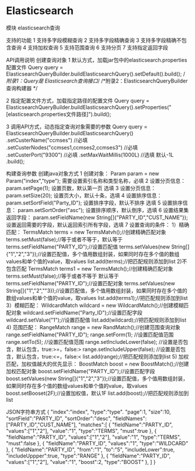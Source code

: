 # Elasticsearch
模块
elasticsearch查询

支持的功能
1 支持多字段模糊查询
2 支持多字段精确查询
3 支持多字段精确不包含查询
4 支持加权查询
5 支持范围查询
6 支持分页
7 支持指定返回字段

API调用说明
创建查询对象
1 默认方式，加载jar包中的elasticsearch.properties配置文件
Query query = ElasticsearchQueryBuilder.buildElasticsearchQuery().setDefault().build();
	/*附录1：Query是 Elasticsearch查询接口*/ 
	/*附录2：ElasticsearchQueryBuilder 查询构建器 */
	
2 指定配置文件方式，加载指定路径的配置文件
Query query = ElasticsearchQueryBuilder.buildElasticsearchQuery().setProperties("[elasticsearch.properties文件路径]").build();

3 调用API方式，动态指定查询对象需要的参数
Query query = ElasticsearchQueryBuilder.buildElasticsearchQuery()
	.setCusterName("ccmses")  //必填
	.setCusterNodes("ccmses1,ccmses2,ccmses3")  //必填
	.setCusterPort("9300") //必填
	.setMaxWaitMillis(1000L) //选填 默认-1L
	.build();



构建查询参数
创建java对象方式
1 创建对象：
	Param param = new Param("index","type");
	需要设置索引名称和类型名称，必填
2 设置分页信息：
	param.setPage(1);
	设置页数，默认第一页 选填
3 设置分页信息：
	param.setSize(20);
	设置页大小，默认十条，选填
4 设置排序信息：
	param.setSortField("Party_ID");
	设置排序字段，默认不排序 选填
5 设置排序信息：
	param.setSortOrder("asc");
	设置排序顺序，默认倒序，选填
6 设置结果集返回字段：
	param.setFieldName(new String[]{"PARTY_ID","CUST_NAME"});
	设置返回需要的字段，默认返回索引所有字段，选填
7 设置查询的条件：
1）精确匹配：
	TermsMatch terms = new TermsMatvh();//创建精确匹配对象
	terms.setMust(false);//等于或者不等于，默认等于
	terms.setFieldName("PARTY_ID");//设置匹配值
	terms.setValues(new String[]{"1","2","3"});//设置匹配值，多个值用数组封装，如果同时存在多个值的数组values和单个值的value，取values
	list.add(terms);//把匹配规则添加到list
2)不包含匹配
TermsMatch terms1 = new TermsMatch();//创建精确匹配对象
terms.setMust(false);//等于或者不等于 默认等于
terms.setFieldName("PARTY_ID");//设置匹配对象
terms.setValues(new String[]{"1","2",""3});//设置匹配值，多个值用数组封装，如果同时存在多个值的数组values和单个值的value，取values
list.add(terms1);//把匹配规则添加到list 
3）模糊匹配：
WildcardMatch wildcard = new WildcardMatch();//创建模糊匹配对象
wildcard.setFieldName("Party_ID");//设置匹配字段
wildcard.setValue("1");//设置匹配值
list.add(wildcard);//把匹配规则添加到list
4) 范围匹配：
RangeMatch range = new RandMatch();//创建范围查询对象
range.setFieldName("PARTY_ID");
range.setForm(1); //设置匹配值范围
range.setTo(5); //设置匹配值范围
range.setIncludeLower(false); //设置是否包含，默认包含，true:>=，false:>
range.setIncludeUpper(false); //设置是否包含，默认包含，true:<=，false:<
list.add(range);//把匹配规则添加到list
5) 加权匹配，加权值越大的优先显示：
BoostMatch boost = new BoostMatch();//创建加权匹配对象
boost.setFieldName("PARTY_ID");//设置匹配字段
boost.setValues(new String[]{"1","2","3"});//设置匹配值，多个值用数组封装，如果同时存在多个值的数组values和单个值的value，取values
boost.setBooset(2F);//设置加权值，默认1F
list.add(boost);//把匹配规则添加到list


JSON字符串方式
{
"index":"index",
"type":"type".
"page":1,
"size":10,
"sortField":"PARTY_ID",
"sortOrder":"desc",
"fieldNames":["PARTY_ID","CUST_NAME"],
"matches":[
	{
	"fieldName":"PARTY_ID",
	"values":["1","2"],
	"value":"1",
	"type":"TERMS",
	"must":true
	},
	{
	"fieldName":"PARTY_ID",
	"values":["1","2"],
	"value":"1",
	"type":"TERMS",
	"must":false
	},
	{
	"fieldName":"PARTY_ID",
	"values":"1",
	"type":"WILDCARD"
	},
	{
	"fieldName":"PARTY_ID",
	"from":"1",
	"to":"5",
	"includeLower":true,
	"includeUppper":true,
	"type":"RANGE"
	},
	{
	"fieldName":"PARTY_ID",
	"values":["1","2"],
	"value":"1",
	"boost":2,
	"type":"BOOST"
	},
]
}
